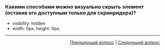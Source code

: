 ### Какими способами можно визуально скрыть элемент (оставив его доступным только для скринридера)?

- visibility: hidden
- width: 0px; height: 0px;

---

<div align="right">
<a href="8.md">Предыдущий вопрос</a> | <a href="10.md">Следующий вопрос</a>
</div>

